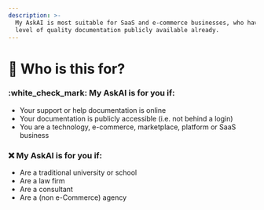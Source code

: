 ```yaml
---
description: >-
  My AskAI is most suitable for SaaS and e-commerce businesses, who have a good
  level of quality documentation publicly available already.
---
```


# 🤔 Who is this for?

### :white\_check\_mark: My AskAI is for you if:

* Your support or help documentation is online
* Your documentation is publicly accessible (i.e. not behind a login)
* You are a technology, e-commerce, marketplace, platform or SaaS business

### :x: My AskAI is for you if:

* Are a traditional university or school
* Are a law firm
* Are a consultant
* Are a (non e-Commerce) agency
